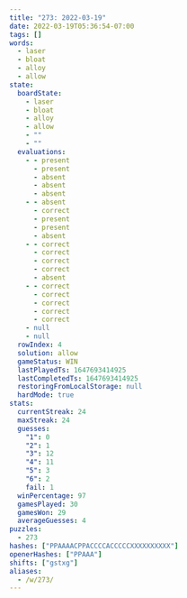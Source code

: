 ```yaml
---
title: "273: 2022-03-19"
date: 2022-03-19T05:36:54-07:00
tags: []
words:
  - laser
  - bloat
  - alloy
  - allow
state:
  boardState:
    - laser
    - bloat
    - alloy
    - allow
    - ""
    - ""
  evaluations:
    - - present
      - present
      - absent
      - absent
      - absent
    - - absent
      - correct
      - present
      - present
      - absent
    - - correct
      - correct
      - correct
      - correct
      - absent
    - - correct
      - correct
      - correct
      - correct
      - correct
    - null
    - null
  rowIndex: 4
  solution: allow
  gameStatus: WIN
  lastPlayedTs: 1647693414925
  lastCompletedTs: 1647693414925
  restoringFromLocalStorage: null
  hardMode: true
stats:
  currentStreak: 24
  maxStreak: 24
  guesses:
    "1": 0
    "2": 1
    "3": 12
    "4": 11
    "5": 3
    "6": 2
    fail: 1
  winPercentage: 97
  gamesPlayed: 30
  gamesWon: 29
  averageGuesses: 4
puzzles:
  - 273
hashes: ["PPAAAACPPACCCCACCCCCXXXXXXXXXX"]
openerHashes: ["PPAAA"]
shifts: ["gstxg"]
aliases:
  - /w/273/
---
```

<!-- more -->
